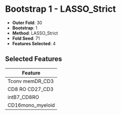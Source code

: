 # Bootstrap 1 - LASSO_Strict

- **Outer Fold**: 30
- **Bootstrap**: 1
- **Method**: LASSO_Strict
- **Fold Seed**: 71
- **Features Selected**: 4

## Selected Features

| Feature |
|---------|
| Tconv memDR_CD3 |
| CD8 RO CD27_CD3 |
| intB7_CD8RO |
| CD16mono_myeloid |

